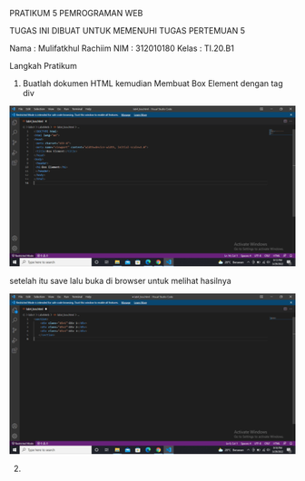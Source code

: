 PRATIKUM 5 PEMROGRAMAN WEB

TUGAS INI DIBUAT UNTUK MEMENUHI TUGAS PERTEMUAN 5

Nama    : Mulifatkhul Rachiim
NIM     : 312010180
Kelas   : TI.20.B1

Langkah Pratikum 
1. Buatlah dokumen HTML kemudian Membuat  Box Element dengan tag div

![pict1.png](sc_pratikum/pict1.png)

setelah itu save lalu buka di browser untuk melihat hasilnya

![pict2.png](sc_pratikum/pict2.png)

2. 
